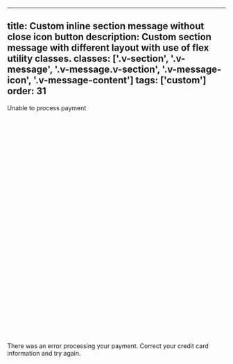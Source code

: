 <!--
 *              Copyright (c) 2025 Visa, Inc.
 *
 * Licensed under the Apache License, Version 2.0 (the "License");
 * you may not use this file except in compliance with the License.
 * You may obtain a copy of the License at
 *
 *         http://www.apache.org/licenses/LICENSE-2.0
 *
 * Unless required by applicable law or agreed to in writing, software
 * distributed under the License is distributed on an "AS IS" BASIS,
 * WITHOUT WARRANTIES OR CONDITIONS OF ANY KIND, either express or implied.
 * See the License for the specific language governing permissions and
 * limitations under the License.
 *
 -->
---
title: Custom inline section message without close icon button
description: Custom section message with different layout with use of flex utility classes.
classes: ['.v-section', '.v-message', '.v-message.v-section', '.v-message-icon', '.v-message-content']
tags: ['custom']
order: 31
---

<style>
  .my-permanent-message { --v-message-background: var(--palette-default-surface-1); --v-message-border-color: var(--palette-messaging-graphics-negative); --v-message-icon-color: var(--palette-messaging-text-negative); --v-message-border-block-start-size: var(--theme-border-size); --v-message-border-block-end-size: var(--theme-border-size); --v-message-border-inline-start-size: var(--theme-border-size); --v-message-border-inline-end-size: var(--theme-border-size); --v-message-border-radius: var(--theme-border-radius); }
</style>
<div class="v-message v-section my-permanent-message">
  <div class="v-message-content v-flex v-flex-col">
    <div class="v-flex v-flex-row v-gap-8 v-justify-content-between">
      <p class="v-typography-body-2-bold">
        Unable to process payment
      </p>
      <svg aria-hidden="true" class="v-icon v-icon-visa v-icon-low v-message-icon" focusable="false" viewbox="0 0 24 24">
        <use href="#visa-error-low">
        </use>
      </svg>
    </div>
    <p class="v-message-content">
      There was an error processing your payment. Correct your credit card information and try again.
    </p>
  </div>
</div>
